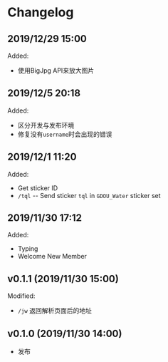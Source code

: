 # Changelog

## 2019/12/29 15:00

Added:

- 使用BigJpg API来放大图片

## 2019/12/5 20:18

Added:

- 区分开发与发布环境
- 修复没有`username`时会出现的错误

## 2019/12/1 11:20

Added:

- Get sticker ID
- `/tql` -- Send sticker `tql` in `GDOU_Water` sticker set

## 2019/11/30 17:12

Added:

- Typing
- Welcome New Member

## v0.1.1 (2019/11/30 15:00)

Modified:

- `/jw` 返回解析页面后的地址

## v0.1.0 (2019/11/30 14:00)

- 发布
